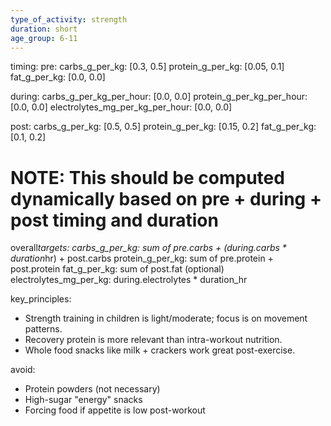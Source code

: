```yaml
---
type_of_activity: strength
duration: short
age_group: 6-11
---
```


timing:
pre:
carbs_g_per_kg: [0.3, 0.5]
protein_g_per_kg: [0.05, 0.1]
fat_g_per_kg: [0.0, 0.0]

during:
carbs_g_per_kg_per_hour: [0.0, 0.0]
protein_g_per_kg_per_hour: [0.0, 0.0]
electrolytes_mg_per_kg_per_hour: [0.0, 0.0]

post:
carbs_g_per_kg: [0.5, 0.5]
protein_g_per_kg: [0.15, 0.2]
fat_g_per_kg: [0.1, 0.2]

# NOTE: This should be computed dynamically based on pre + during + post timing and duration

overall*targets:
carbs_g_per_kg: sum of pre.carbs + (during.carbs * duration*hr) + post.carbs
protein_g_per_kg: sum of pre.protein + post.protein
fat_g_per_kg: sum of post.fat (optional)
electrolytes_mg_per_kg: during.electrolytes * duration_hr

key_principles:

-   Strength training in children is light/moderate; focus is on movement patterns.
-   Recovery protein is more relevant than intra-workout nutrition.
-   Whole food snacks like milk + crackers work great post-exercise.

avoid:

-   Protein powders (not necessary)
-   High-sugar "energy" snacks
-   Forcing food if appetite is low post-workout
